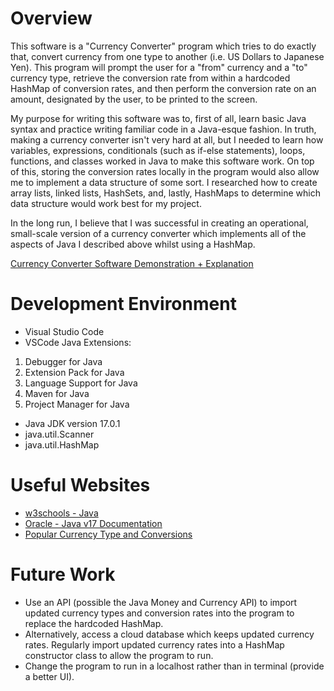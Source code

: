 # Overview

This software is a "Currency Converter" program which tries to do exactly that, convert currency from one type to another (i.e. US Dollars to Japanese Yen). This program will prompt the user for a "from" currency and a "to" currency type, retrieve the conversion rate from within a hardcoded HashMap of conversion rates, and then perform the conversion rate on an amount, designated by the user, to be printed to the screen. 

My purpose for writing this software was to, first of all, learn basic Java syntax and practice writing familiar code in a Java-esque fashion. In truth, making a currency converter isn't very hard at all, but I needed to learn how variables, expressions, conditionals (such as if-else statements), loops, functions, and classes worked in Java to make this software work. On top of this, storing the conversion rates locally in the program would also allow me to implement a data structure of some sort. I researched how to create array lists, linked lists, HashSets, and, lastly, HashMaps to determine which data structure would work best for my project. 

In the long run, I believe that I was successful in creating an operational, small-scale version of a currency converter which implements all of the aspects of Java I described above whilst using a HashMap. 


[Currency Converter Software Demonstration + Explanation](https://youtu.be/wYhqJYq9QWo)

# Development Environment

* Visual Studio Code
* VSCode Java Extensions:
1. Debugger for Java
1. Extension Pack for Java
1. Language Support for Java
1. Maven for Java
1. Project Manager for Java
* Java JDK version 17.0.1
* java.util.Scanner
* java.util.HashMap

# Useful Websites

* [w3schools - Java](https://www.w3schools.com/java/default.asp)
* [Oracle - Java v17 Documentation](https://docs.oracle.com/en/java/javase/17/index.html)
* [Popular Currency Type and Conversions](https://www.convertworld.com/en/currency/)


# Future Work

* Use an API (possible the Java Money and Currency API) to import updated currency types and conversion rates into the program to replace the hardcoded HashMap.
* Alternatively, access a cloud database which keeps updated currency rates. Regularly import updated currency rates into a HashMap constructor class to allow the program to run.
* Change the program to run in a localhost rather than in terminal (provide a better UI). 